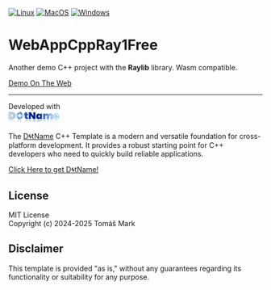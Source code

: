 [![Linux](https://github.com/tomasmark79/WebAppCppRay1Free/actions/workflows/linux.yml/badge.svg)](https://github.com/tomasmark79/WebAppCppRay1Free/actions/workflows/linux.yml)
[![MacOS](https://github.com/tomasmark79/WebAppCppRay1Free/actions/workflows/macos.yml/badge.svg)](https://github.com/tomasmark79/WebAppCppRay1Free/actions/workflows/macos.yml)
[![Windows](https://github.com/tomasmark79/WebAppCppRay1Free/actions/workflows/windows.yml/badge.svg)](https://github.com/tomasmark79/WebAppCppRay1Free/actions/workflows/windows.yml)

# WebAppCppRay1Free

Another demo C++ project with the **Raylib** library. Wasm compatible.

[Demo On The Web](https://digitalspace.name/demoapp/Demo.html)

---

Developed with  
<img src="assets/logo.png" alt="DotNameCpp Logo" width="20%">

The [D🌀tName](https://github.com/tomasmark79/DotNameCppFree) C++ Template is a modern and versatile foundation for cross-platform development. It provides a robust starting point for C++ developers who need to quickly build reliable applications.

[Click Here to get D🌀tName!](https://github.com/tomasmark79/DotNameCppFree)

## License

MIT License  
Copyright (c) 2024-2025 Tomáš Mark

## Disclaimer

This template is provided "as is," without any guarantees regarding its functionality or suitability for any purpose.